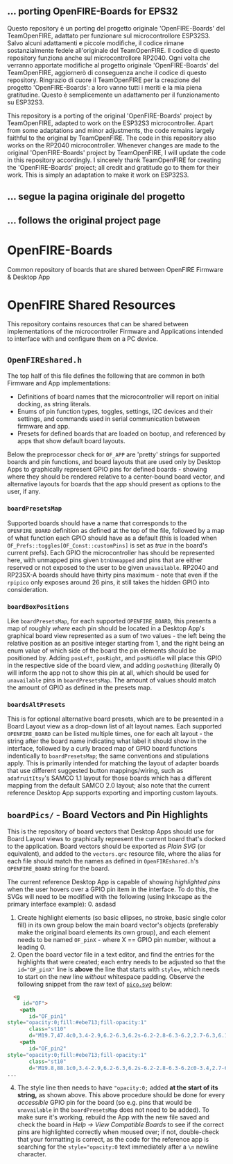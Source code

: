 ## ... porting OpenFIRE-Boards for EPS32

Questo repository è un porting del progetto originale 'OpenFIRE-Boards' del TeamOpenFIRE, adattato per funzionare sul microcontrollore ESP32S3.
Salvo alcuni adattamenti e piccole modifiche, il codice rimane sostanzialmente fedele all'originale del TeamOpenFIRE.
Il codice di questo repository funziona anche sul microcontrollore RP2040.
Ogni volta che verranno apportate modifiche al progetto originale 'OpenFIRE-Boards' del TeamOpenFIRE, aggiornerò di conseguenza anche il codice di questo repository.
Ringrazio di cuore il TeamOpenFIRE per la creazione del progetto 'OpenFIRE-Boards': a loro vanno tutti i meriti e la mia piena gratitudine.
Questo è semplicemente un adattamento per il funzionamento su ESP32S3.


This repository is a porting of the original 'OpenFIRE-Boards' project by TeamOpenFIRE, adapted to work on the ESP32S3 microcontroller.
Apart from some adaptations and minor adjustments, the code remains largely faithful to the original by TeamOpenFIRE.
The code in this repository also works on the RP2040 microcontroller.
Whenever changes are made to the original 'OpenFIRE-Boards' project by TeamOpenFIRE, I will update the code in this repository accordingly.
I sincerely thank TeamOpenFIRE for creating the 'OpenFIRE-Boards' project; all credit and gratitude go to them for their work.
This is simply an adaptation to make it work on ESP32S3.

## ... segue la pagina originale del progetto
## ... follows the original project page

# OpenFIRE-Boards
Common repository of boards that are shared between OpenFIRE Firmware &amp; Desktop App

# OpenFIRE Shared Resources
This repository contains resources that can be shared between implementations of the microcontroller Firmware and Applications intended to interface with and configure them on a PC device.

## `OpenFIREshared.h`
The top half of this file defines the following that are common in both Firmware and App implementations:
 - Definitions of board names that the microcontroller will report on initial docking, as string literals.
 - Enums of pin function types, toggles, settings, I2C devices and their settings, and commands used in serial communication between firmware and app.
 - Presets for defined boards that are loaded on bootup, and referenced by apps that show default board layouts.

Below the preprocessor check for `OF_APP` are 'pretty' strings for supported boards and pin functions, and board layouts that are used only by Desktop Apps to graphically represent GPIO pins for defined boards - showing where they should be rendered relative to a center-bound board vector, and alternative layouts for boards that the app should present as options to the user, if any.

### `boardPresetsMap`
Supported boards should have a name that corresponds to the `OPENFIRE_BOARD` definition as defined at the top of the file, followed by a map of what function each GPIO should have as a default (this is loaded when `OF_Prefs::toggles[OF_Const::customPins]` is set as *true* in the board's current prefs). Each GPIO the microcontroller has should be represented here, with unmapped pins given `btnUnmapped` and pins that are either reserved or not exposed to the user to be given `unavailable`. RP2040 and RP235X-A boards should have thirty pins maximum - note that even if the `rpipico` only exposes around 26 pins, it still takes the hidden GPIO into consideration.

### `boardBoxPositions`
Like `boardPresetsMap`, for each supported `OPENFIRE_BOARD`, this presents a map of roughly *where* each pin should be located in a Desktop App's graphical board view represented as a sum of two values - the left being the relative position as an positive integer starting from 1, and the right being an enum value of which side of the board the pin elements should be positioned by. Adding `posLeft`, `posRight`, and `posMiddle` will place this GPIO in the respective side of the board view, and adding `posNothing` (literally 0) will inform the app not to show this pin at all, which should be used for `unavailable` pins in `boardPresetsMap`. The amount of values should match the amount of GPIO as defined in the presets map.

### `boardsAltPresets`
This is for optional alternative board presets, which are to be presented in a Board Layout view as a drop-down list of alt layout names. Each supported `OPENFIRE_BOARD` can be listed multiple times, one for each alt layout - the string after the board name indicating what label it should show in the interface, followed by a curly braced map of GPIO board functions indentically to `boardPresetsMap`; the same conventions and stipulations apply. This is primarily intended for matching the layout of adapter boards that use different suggested button mappings/wiring, such as `adafruitItsy`'s SAMCO 1.1 layout for those boards which has a different mapping from the default SAMCO 2.0 layout; also note that the current reference Desktop App supports exporting and importing custom layouts.

## `boardPics/` - Board Vectors and Pin Highlights
This is the repository of board vectors that Desktop Apps should use for Board Layout views to graphically represent the current board that's docked to the application. Board vectors should be exported as *Plain SVG* (or equivalent), and added to the `vectors.qrc` resource file, where the alias for each file should match the names as defined in `OpenFIREshared.h`'s `OPENFIRE_BOARD` string for the board.

The current reference Desktop App is capable of showing *highlighted pins* when the user hovers over a GPIO pin item in the interface. To do this, the SVGs will need to be modified with the following (using Inkscape as the primary interface example):
 0. asdasd
 1. Create highlight elements (so basic ellipses, no stroke, basic single color fill) in its own group below the main board vector's objects (preferably make the original board elements its own group), and each element needs to be named `OF_pinX` - where X == GPIO pin number, without a leading 0.
 2. Open the board vector file in a text editor, and find the entries for the highlights that were created; each entry needs to be adjusted so that the `id="OF_pinX"` line is **above** the line that starts with `style=`, which needs to start on the new line *without* whitespace padding. Observe the following snippet from the raw text of [`pico.svg`](boardPics/pico.svg) below:
```html
  <g
     id="OF">
    <path
       id="OF_pin1"
style="opacity:0;fill:#ebe713;fill-opacity:1"
       class="st10"
       d="M19.7,47.4c0,3.4-2.9,6.2-6.3,6.2s-6.2-2.8-6.3-6.2,2.7-6.3,6.1-6.4c3.4,0,6.3,2.6,6.5,6" />
    <path
       id="OF_pin2"
style="opacity:0;fill:#ebe713;fill-opacity:1"
       class="st10"
       d="M19.8,88.1c0,3.4-2.9,6.2-6.3,6.2s-6.2-2.8-6.3-6.2c0-3.4,2.7-6.3,6.1-6.4,3.4,0,6.3,2.6,6.5,6" />
...
```
 4. The style line then needs to have `"opacity:0;` added **at the start of its string,** as shown above.
This above procedure should be done for every *accessible* GPIO pin for the board (so e.g. pins that would be `unavailable` in the `boardPresetsMap` does not need to be added). To make sure it's working, rebuild the App with the new file saved and check the board in *Help -> View Compatible Boards* to see if the correct pins are highlighted correctly when moused over; if not, double-check that your formatting is correct, as the code for the reference app is searching for the `style="opacity:0` text immediately after a `\n` newline character.

